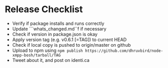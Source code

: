 # Release Checklist

* Verify if package installs and runs correctly
* Update ```whats_changed.md``f if necessary
* Check if version in package.json is okay
* Apply version tag (e.g. v0.6.1 [=TAG]) to current HEAD
* Check if local copy is pushed to origin/master on github
* Upload to npm using ```npm publish https://github.com/dhruvbird/node-xmpp-bosh/tarball/TAG```
* Tweet about it, and post on identi.ca
